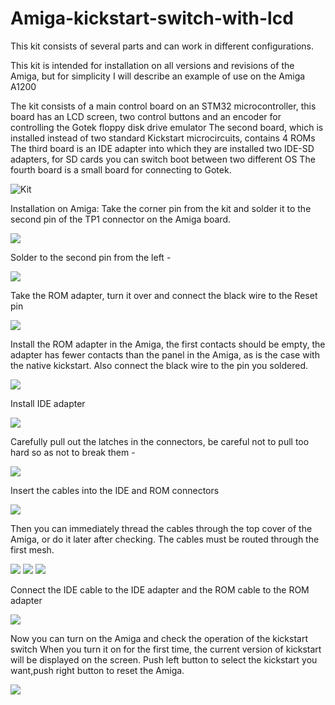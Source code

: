 # Amiga-kickstart-switch-with-lcd

This kit consists of several parts and can work in different configurations.

This kit is intended for installation on all versions and revisions of the Amiga, but for simplicity I will describe an example of use on the Amiga A1200

The kit consists of a main control board on an STM32 microcontroller, this board has an LCD screen, two control buttons and an encoder for controlling the Gotek floppy disk drive emulator 
The second board, which is installed instead of two standard Kickstart microcircuits, contains 4 ROMs
The third board is an IDE adapter into which they are installed two IDE-SD adapters, for SD cards you can switch boot between two different OS
The fourth board is a small board for connecting to Gotek.

![Kit](https://github.com/JV-Soft/Amiga-kickstart-switch-with-lcd/blob/main/Pictures/1705765117936.jpg)

Installation on Amiga:
Take the corner pin from the kit and solder it to the second pin of the TP1 connector on the Amiga board.

![](https://github.com/JV-Soft/Amiga-kickstart-switch-with-lcd/blob/main/Pictures/2.png)

Solder to the second pin from the left -

![](https://github.com/JV-Soft/Amiga-kickstart-switch-with-lcd/blob/main/Pictures/3.jpg)

Take the ROM adapter, turn it over and connect the black wire to the Reset pin

![](https://github.com/JV-Soft/Amiga-kickstart-switch-with-lcd/blob/main/Pictures/4.jpg)

Install the ROM adapter in the Amiga, the first contacts should be empty, 
the adapter has fewer contacts than the panel in the Amiga, as is the case with the native kickstart.
Also connect the black wire to the pin you soldered.

![](https://github.com/JV-Soft/Amiga-kickstart-switch-with-lcd/blob/main/Pictures/5.jpg)

Install IDE adapter

![](https://github.com/JV-Soft/Amiga-kickstart-switch-with-lcd/blob/main/Pictures/6.jpg)

Carefully pull out the latches in the connectors, be careful not to pull too hard so as not to break them -

![](https://github.com/JV-Soft/Amiga-kickstart-switch-with-lcd/blob/main/Pictures/7.jpg)

Insert the cables into the IDE and ROM connectors

![](https://github.com/JV-Soft/Amiga-kickstart-switch-with-lcd/blob/main/Pictures/8.jpg)

Then you can immediately thread the cables through the top cover of the Amiga, 
or do it later after checking. The cables must be routed through the first mesh.

![](https://github.com/JV-Soft/Amiga-kickstart-switch-with-lcd/blob/main/Pictures/9.jpg)
![](https://github.com/JV-Soft/Amiga-kickstart-switch-with-lcd/blob/main/Pictures/10.jpg)
![](https://github.com/JV-Soft/Amiga-kickstart-switch-with-lcd/blob/main/Pictures/11.jpg)

Connect the IDE cable to the IDE adapter and the ROM cable to the ROM adapter

![](https://github.com/JV-Soft/Amiga-kickstart-switch-with-lcd/blob/main/Pictures/12.jpg)

Now you can turn on the Amiga and check the operation of the kickstart switch
When you turn it on for the first time, the current version of kickstart will be displayed on the screen.
Push left button to select the kickstart you want,push right button to reset the Amiga.

![](https://github.com/JV-Soft/Amiga-kickstart-switch-with-lcd/blob/main/Pictures/13.jpg)













